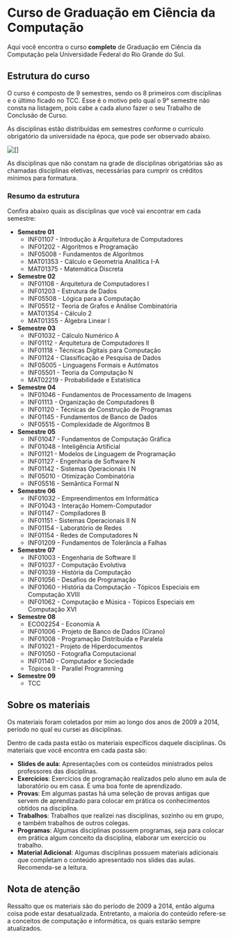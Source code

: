 # Curso de Graduação em Ciência da Computação

Aqui você encontra o curso **completo** de Graduação em Ciência da Computação pela Universidade Federal do Rio Grande do Sul.

## Estrutura do curso

O curso é composto de 9 semestres, sendo os 8 primeiros com disciplinas e o último ficado no TCC. Esse é o motivo pelo qual o 9° semestre não consta na listagem, pois cabe a cada aluno fazer o seu Trabalho de Conclusão de Curso.

As disciplinas estão distribuídas em semestres conforme o currículo obrigatório da universidade na época, que pode ser observado abaixo.

![[]](https://raw.githubusercontent.com/jlggross/computer-science-full-graduation/master/CiC%20UFRGS%20-%20Diagrama%20do%20Curr%C3%ADculo%20Obrigat%C3%B3rio.jpg?token=AANUYLBN3UUIUE7IH523Q6C7FSGHQ)

As disciplinas que não constam na grade de disciplinas obrigatórias são as chamadas disciplinas eletivas, necessárias para cumprir os créditos mínimos para formatura.

### Resumo da estrutura

Confira abaixo quais as disciplinas que você vai encontrar em cada semestre:

* **Semestre 01**
  * INF01107 - Introdução à Arquitetura de Computadores
  * INF01202 - Algoritmos e Programação
  * INF05008 - Fundamentos de Algoritmos
  * MAT01353 - Cálculo e Geometria Analítica I-A
  * MAT01375 - Matemática Discreta
* **Semestre 02**
  * INF01108 - Arquitetura de Computadores I
  * INF01203 - Estrutura de Dados
  * INF05508 - Lógica para a Computação
  * INF05512 - Teoria de Grafos e Análise Combinatória
  * MAT01354 - Cálculo 2
  * MAT01355 - Álgebra Linear I
* **Semestre 03**
  * INF01032 - Cálculo Numérico A
  * INF01112 - Arquitetura de Computadores II
  * INF01118 - Técnicas Digitais para Computação
  * INF01124 - Classificação e Pesquisa de Dados
  * INF05005 - Linguagens Formais e Autômatos
  * INF05501 - Teoria da Computação N
  * MAT02219 - Probabilidade e Estatística
* **Semestre 04**
  * INF01046 - Fundamentos de Processamento de Imagens
  * INF01113 - Organização de Computadores B
  * INF01120 - Técnicas de Construção de Programas
  * INF01145 - Fundamentos de Banco de Dados
  * INF05515 - Complexidade de Algoritmos B
* **Semestre 05**
  * INF01047 - Fundamentos de Computação Gráfica
  * INF01048 - Inteligência Artificial
  * INF01121 - Modelos de Linguagem de Programação
  * INF01127 - Engenharia de Software N
  * INF01142 - Sistemas Operacionais I N
  * INF05010 - Otimização Combinatória
  * INF05516 - Semântica Formal N
* **Semestre 06**
  * INF01032 - Empreendimentos em Informática
  * INF01043 - Interação Homem-Computador
  * INF01147 - Compiladores B
  * INF01151 - Sistemas Operacionais II N
  * INF01154 - Laboratório de Redes
  * INF01154 - Redes de Computadores N
  * INF01209 - Fundamentos de Tolerância a Falhas
* **Semestre 07**
  * INF01003 - Engenharia de Software II
  * INF01037 - Computação Evolutiva
  * INF01039 - História da Computação
  * INF01056 - Desafios de Programação
  * INF01060 - História da Computação - Tópicos Especiais em Computação XVIII
  * INF01062 - Computação e Música - Tópicos Especiais em Computação XVI
* **Semestre 08**
  * ECO02254 - Economia A
  * INF01006 - Projeto de Banco de Dados (Cirano)
  * INF01008 - Programação Distribuída e Paralela
  * INF01021 - Projeto de Hiperdocumentos
  * INF01050 - Fotografia Computacional
  * INF01140 - Computador e Sociedade
  * Tópicos II - Parallel Programming
* **Semestre 09**
  * TCC


## Sobre os materiais

Os materiais foram coletados por mim ao longo dos anos de 2009 a 2014, período no qual eu cursei as disciplinas. 

Dentro de cada pasta estão os materiais específicos daquele disciplinas. Os materiais que você encontra em cada pasta são:
* **Slides de aula**: Apresentações com os conteúdos ministrados pelos professores das disciplinas.
* **Exercícios**: Exercícios de programação realizados pelo aluno em aula de laboratório ou em casa. É uma boa fonte de aprendizado.
* **Provas**: Em algumas pastas há uma seleção de provas antigas que servem de aprendizado para colocar em prática os conhecimentos obtidos na disciplina.
* **Trabalhos**: Trabalhos que realizei nas disciplinas, sozinho ou em grupo, e também trabalhos de outros colegas.
* **Programas**: Algumas disciplinas possuem programas, seja para colocar em prática algum conceito da disciplina, elaborar um exercício ou trabalho.
* **Material Adicional**: Algumas disciplinas possuem materiais adicionais que completam o conteúdo apresentado nos slides das aulas. Recomenda-se a leitura.

## Nota de atenção

Ressalto que os materiais são do período de 2009 a 2014, então alguma coisa pode estar desatualizada. Entretanto, a maioria do conteúdo refere-se a conceitos de computação e informática, os quais estarão sempre atualizados.

